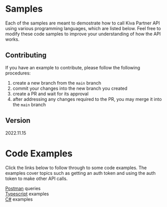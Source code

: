 # Samples

Each of the samples are meant to demostrate how to call Kiva Partner API using various programming 
languages, which are listed below.  Feel free to modify these code samples to improve your understanding of
how the API works.  

## Contributing
If you have an example to contribute, please follow the following procedures:
1. create a new branch from the `main` branch
2. commit your changes into the new branch you created
3. create a PR and wait for its approval
4. after addressing any changes required to the PR, you may merge it into the `main` branch

## Version
2022.11.15  

# Code Examples
Click the links below to follow through to some code examples.  The examples cover topics 
such as getting an auth token and using the auth token to make other API calls.  

[Postman](./postman/README.md) queries    
[Typescript](./typescript/README.md) examples  
[C#](./dotnet/README.md) examples  

